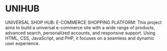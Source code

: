 # UNIHUB
UNIVERSAL SHOP HUB: E-COMMERCE SHOPPING PLATFORM: This project aims to build a universal e-commerce site with a wide range of products, advanced search,  personalized accounts, and responsive support. Using HTML, CSS, JavaScript, and PHP, it focuses on a  seamless and dynamic user experience. 
